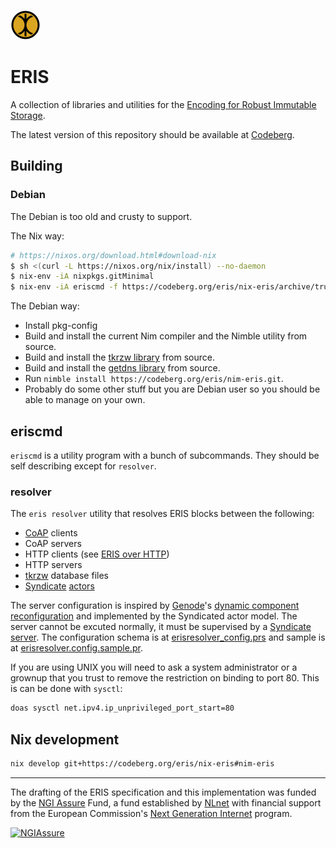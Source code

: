 ![ERIS logo](./eris48.png "ERIS")
# ERIS

A collection of libraries and utilities for the [Encoding for Robust Immutable Storage](https://eris.codeberg.page).

The latest version of this repository should be available at [Codeberg](https://codeberg.org/eris/nim-eris).

## Building

### Debian

The Debian is too old and crusty to support.

The Nix way:
``` sh
# https://nixos.org/download.html#download-nix
$ sh <(curl -L https://nixos.org/nix/install) --no-daemon
$ nix-env -iA nixpkgs.gitMinimal
$ nix-env -iA eriscmd -f https://codeberg.org/eris/nix-eris/archive/trunk.tar.gz
```

The Debian way:
- Install pkg-config
- Build and install the current Nim compiler and the Nimble utility from source.
- Build and install the [tkrzw library](https://dbmx.net/tkrzw/) from source.
- Build and install the [getdns library](https://getdnsapi.net/) from source.
- Run `nimble install https://codeberg.org/eris/nim-eris.git`.
- Probably do some other stuff but you are Debian user so you should be able to manage on your own.

## eriscmd

`eriscmd` is a utility program with a bunch of subcommands. They should be self describing except for `resolver`.

### resolver

The `eris resolver` utility that resolves ERIS blocks between the following:
  - [CoAP](https://en.wikipedia.org/wiki/Constrained_Application_Protocol) clients
  - CoAP servers
  - HTTP clients (see [ERIS over HTTP](https://eris.codeberg.page/eer/eer-001/))
  - HTTP servers
  - [tkrzw](https://dbmx.net/tkrzw/) database files
  - [Syndicate](https://syndicate-lang.org) [actors](./protocols/syndicate_protocol.prs)

The server configuration is inspired by [Genode](https://genode.org/)'s [dynamic component reconfiguration](https://genode.org/documentation/genode-foundations/21.05/components/Component_configuration.html) and implemented by the Syndicated actor model. The server cannot be excuted normally, it must be supervised by a [Syndicate server](https://synit.org/book/operation/system-bus.html). The configuration schema is at [erisresolver_config.prs](./protocols/erisresolver_config.prs) and sample is at [erisresolver.config.sample.pr](./erisresolver.config.sample.pr).

If you are using UNIX you will need to ask a system administrator or a grownup that you trust to remove the restriction on binding to port 80. This is can be done with `sysctl`:
```sh
doas sysctl net.ipv4.ip_unprivileged_port_start=80
```

## Nix development

```sh
nix develop git+https://codeberg.org/eris/nix-eris#nim-eris
```

---

The drafting of the ERIS specification and this implementation was funded by the [NGI Assure](https://nlnet.nl/assure) Fund, a fund established by [NLnet](https://nlnet.nl/) with financial support from the European Commission's [Next Generation Internet](https://ngi.eu/) program.

[![NGIAssure](https://nlnet.nl/image/logos/NGIAssure_tag.svg)](https://nlnet.nl/assure)
